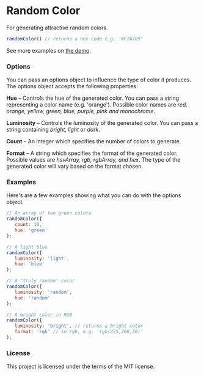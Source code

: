 # Random Color

For generating attractive random colors. 

```javascript
randomColor() // returns a hex code e.g. '#F7A7D9'
```

See more examples on [the demo](http://llllll.li/randomColor/).

### Options

You can pass an options object to influence the type of color it produces. The options object accepts the following properties:

**Hue** – Controls the hue of the generated color. You can pass a string representing a color name (e.g. 'orange'). Possible color names are *red, orange, yellow, green, blue, purple, pink and monochrome*. 

**Luminosity** – Controls the luminosity of the generated color. You can pass a string containing *bright, light* or *dark*.

**Count** – An integer which specifies the number of colors to generate.

**Format** – A string which specifies the format of the generated color. Possible values are *hsvArray, rgb, rgbArray, and hex*. The type of the generated color will vary based on the format chosen.
 
### Examples

Here's are a few examples showing what you can do with the options object. 

```javascript
// An array of ten green colors
randomColor({
   count: 10,
   hue: 'green'
);

// A light blue
randomColor({
   luminosity: 'light',
   hue: 'blue' 
);

// A 'truly random' color
randomColor({
   luminosity: 'random',
   hue: 'random'
);

// A bright color in RGB
randomColor({
   luminosity: 'bright', // returns a bright color
   format: 'rgb' // in rgb, e.g. 'rgb(225,200,20)'
);

```

### License

This project is licensed under the terms of the MIT license.
